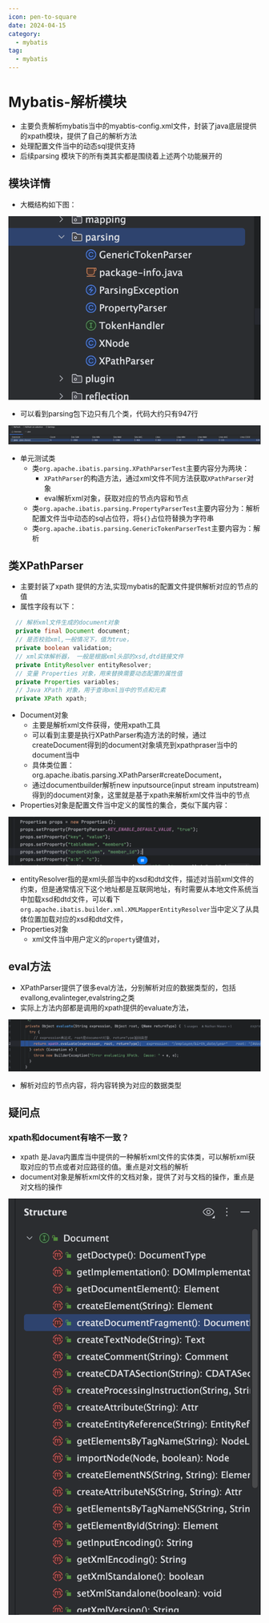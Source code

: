 ```yaml
---
icon: pen-to-square
date: 2024-04-15
category:
  - mybatis
tag:
  - mybatis
---
```


# Mybatis-解析模块

- 主要负责解析mybatis当中的myabtis-config.xml文件，封装了java底层提供的xpath模块，提供了自己的解析方法
- 处理配置文件当中的动态sql提供支持
- 后续parsing 模块下的所有类其实都是围绕着上述两个功能展开的

## 模块详情

- 大概结构如下图：

![image-20240407232326225](images/image-20240407232326225.png)

- 可以看到parsing包下边只有几个类，代码大约只有947行

![image-20240407232511992](images/image-20240407232511992.png)

- 单元测试类
  - 类`org.apache.ibatis.parsing.XPathParserTest`主要内容分为两块：
    - `XPathParser`的构造方法，通过xml文件不同方法获取`XPathParser`对象
    - eval解析xml对象，获取对应的节点内容和节点
  - 类`org.apache.ibatis.parsing.PropertyParserTest`主要内容分为：解析配置文件当中动态的sql占位符，将`${}`占位符替换为字符串
  - 类`org.apache.ibatis.parsing.GenericTokenParserTest`主要内容为：解析

## 类XPathParser

- 主要封装了xpath 提供的方法,实现mybatis的配置文件提供解析对应的节点的值
- 属性字段有以下：

```java
  // 解析xml文件生成的document对象
  private final Document document;
  // 是否校验xml,一般情况下，值为true，
  private boolean validation;
  // xml实体解析器， 一般是根据xml头部的xsd,dtd链接文件
  private EntityResolver entityResolver;
  // 变量 Properties 对象，用来替换需要动态配置的属性值
  private Properties variables;
  // Java XPath 对象，用于查询xml当中的节点和元素
  private XPath xpath;
```

- Document对象
  - 主要是解析xml文件获得，使用xpath工具
  - 可以看到主要是执行XPathParser构造方法的时候，通过createDocument得到的document对象填充到xpathpraser当中的document当中
  - 具体类位置：org.apache.ibatis.parsing.XPathParser#createDocument，
  - 通过documentbuilder解析new inputsource(input stream inputstream)得到的document对象，这里就是基于xpath来解析xml文件当中的节点
- Properties对象是配置文件当中定义的属性的集合，类似下属内容：

![image-20240415210433501](images/image-20240415210433501.png)

- entityResolver指的是xml头部当中的xsd和dtd文件，描述对当前xml文件的约束，但是通常情况下这个地址都是互联网地址，有时需要从本地文件系统当中加载xsd和dtd文件，可以看下`org.apache.ibatis.builder.xml.XMLMapperEntityResolver`当中定义了从具体位置加载对应的xsd和dtd文件，
- Properties对象
  - xml文件当中用户定义的`property`键值对，

## eval方法

-  XPathParser提供了很多eval方法，分别解析对应的数据类型的，包括evallong,evalinteger,evalstring之类
- 实际上方法内部都是调用的xpath提供的evaluate方法，

![image-20240415212609373](images/image-20240415212609373.png)

- 解析对应的节点内容，将内容转换为对应的数据类型

## 疑问点

### xpath和document有啥不一致？

- xpath 是Java内置库当中提供的一种解析xml文件的实体类，可以解析xml获取对应的节点或者对应路径的值。重点是对文档的解析
- document对象是解析xml文件的文档对象，提供了对与文档的操作，重点是对文档的操作

![image-20240415211904454](images/image-20240415211904454.png)
